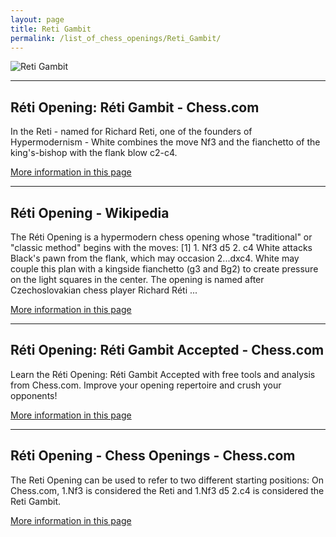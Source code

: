 ```yaml
---
layout: page
title: Reti Gambit
permalink: /list_of_chess_openings/Reti_Gambit/
---
```


![Reti Gambit](https://www.thechesswebsite.com/wp-content/uploads/2017/10/Reti-Gambit.jpg)

---

## Réti Opening: Réti Gambit - Chess.com

In the Reti - named for Richard Reti, one of the founders of Hypermodernism - White combines the move Nf3 and the fianchetto of the king's-bishop with the flank blow c2-c4.

[More information in this page](https://www.chess.com/openings/Reti-Opening-Reti-Gambit)

---

## Réti Opening - Wikipedia

The Réti Opening is a hypermodern chess opening whose "traditional" or "classic method" begins with the moves: [1] 1. Nf3 d5 2. c4 White attacks Black's pawn from the flank, which may occasion 2...dxc4. White may couple this plan with a kingside fianchetto (g3 and Bg2) to create pressure on the light squares in the center. The opening is named after Czechoslovakian chess player Richard Réti ...

[More information in this page](https://en.wikipedia.org/wiki/Réti_Opening)

---

## Réti Opening: Réti Gambit Accepted - Chess.com

Learn the Réti Opening: Réti Gambit Accepted with free tools and analysis from Chess.com. Improve your opening repertoire and crush your opponents!

[More information in this page](https://www.chess.com/openings/Reti-Opening-Reti-Gambit-Accepted)

---

## Réti Opening - Chess Openings - Chess.com

The Reti Opening can be used to refer to two different starting positions: On Chess.com, 1.Nf3 is considered the Reti and 1.Nf3 d5 2.c4 is considered the Reti Gambit.

[More information in this page](https://www.chess.com/openings/Reti-Opening)

